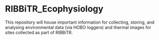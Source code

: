 # RIBBiTR_Ecophysiology
This repository will house important information for collecting, storing, and analysing environmental data (via HOBO loggers) and thermal images for sites collected as part of RIBBiTR.
